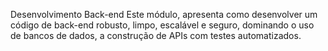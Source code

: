 Desenvolvimento Back-end
Este módulo, apresenta como desenvolver um código de back-end robusto, limpo, escalável e seguro, dominando o uso de bancos de dados, a construção de APIs com testes automatizados.